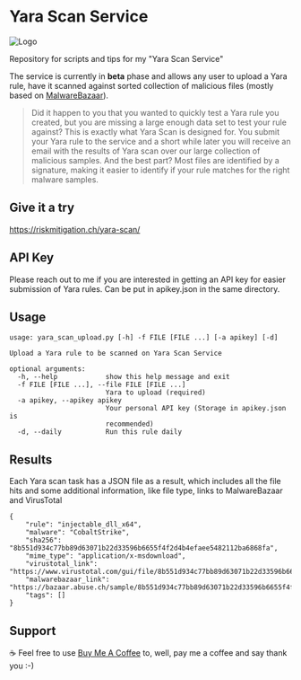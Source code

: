 # Yara Scan Service
![Logo](https://riskmitigation.ch/yara-scan/images/yara_scan.png "Yara Scan Logo")

Repository for scripts and tips for my "Yara Scan Service"

The service is currently in **beta** phase and allows any user to upload a Yara rule, have it scanned against sorted collection of malicious files (mostly based on [MalwareBazaar](https://bazaar.abuse.ch/)).
> Did it happen to you that you wanted to quickly test a Yara rule you created, but you are missing a large enough data set to test your rule against? This is exactly what Yara Scan is designed for. You submit your Yara rule to the service and a short while later you will receive an email with the results of Yara scan over our large collection of malicious samples. And the best part? Most files are identified by a signature, making it easier to identify if your rule matches for the right malware samples.

## Give it a try ##
https://riskmitigation.ch/yara-scan/

## API Key ##
Please reach out to me if you are interested in getting an API key for easier submission of Yara rules. Can be put in apikey.json in the same directory.

## Usage ##
```
usage: yara_scan_upload.py [-h] -f FILE [FILE ...] [-a apikey] [-d]

Upload a Yara rule to be scanned on Yara Scan Service

optional arguments:
  -h, --help            show this help message and exit
  -f FILE [FILE ...], --file FILE [FILE ...]
                        Yara to upload (required)
  -a apikey, --apikey apikey
                        Your personal API key (Storage in apikey.json is
                        recommended)
  -d, --daily           Run this rule daily
```

## Results ##
Each Yara scan task has a JSON file as a result, which includes all the file hits and some additional information, like file type, links to MalwareBazaar and VirusTotal
```
{
    "rule": "injectable_dll_x64",
    "malware": "CobaltStrike",
    "sha256": "8b551d934c77bb89d63071b22d33596b6655f4f2d4b4efaee5482112ba6868fa",
    "mime_type": "application/x-msdownload",
    "virustotal_link": "https://www.virustotal.com/gui/file/8b551d934c77bb89d63071b22d33596b6655f4f2d4b4efaee5482112ba6868fa/detection",
    "malwarebazaar_link": "https://bazaar.abuse.ch/sample/8b551d934c77bb89d63071b22d33596b6655f4f2d4b4efaee5482112ba6868fa/",
    "tags": []
}
```

## Support ##
☕ Feel free to use [Buy Me A Coffee](https://www.buymeacoffee.com/corsin) to, well, pay me a coffee and say thank you :-)
